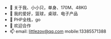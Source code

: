 - 👋 关于我、小小只，单身、170M、48KG
- 👀 我的爱好，篮球，桌球、电子产品
- 🌱 PHP全栈，go
- 💞️ 欢迎合作
- 📫 email: littlezov@qq.com mobile:13385571388
